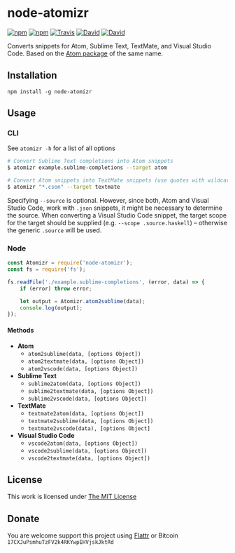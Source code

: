 # node-atomizr

[![npm](https://img.shields.io/npm/l/node-atomizr.svg?style=flat-square)](https://www.npmjs.org/package/node-atomizr)
[![npm](https://img.shields.io/npm/v/node-atomizr.svg?style=flat-square)](https://www.npmjs.org/package/node-atomizr)
[![Travis](https://img.shields.io/travis/idleberg/node-atomizr.svg?style=flat-square)](https://travis-ci.org/idleberg/node-atomizr)
[![David](https://img.shields.io/david/idleberg/node-atomizr.svg?style=flat-square)](https://david-dm.org/idleberg/node-atomizr)
[![David](https://img.shields.io/david/dev/idleberg/node-atomizr.svg?style=flat-square)](https://david-dm.org/idleberg/node-atomizr?type=dev)

Converts snippets for Atom, Sublime Text, TextMate, and Visual Studio Code. Based on the [Atom package](https://github.com/idleberg/atom-atomizr) of the same name.

## Installation

`npm install -g node-atomizr`

## Usage

### CLI

See `atomizr -h` for a list of all options

```bash
# Convert Sublime Text completions into Atom snippets
$ atomizr example.sublime-completions --target atom

# Convert Atom snippets into TextMate snippets (use quotes with wildcards!)
$ atomizr "*.cson" --target textmate
```

Specifying `--source` is optional. However, since both, Atom and Visual Studio Code, work with `.json` snippets, it might be necessary to determine the source. When converting a Visual Studio Code snippet, the target scope for the target should be supplied (e.g. `--scope .source.haskell`) – otherwise the generic `.source` will be used.

### Node

```js
const Atomizr = require('node-atomizr');
const fs = require('fs');

fs.readFile('./example.sublime-completions', (error, data) => {
    if (error) throw error;

    let output = Atomizr.atom2sublime(data);
    console.log(output);
});
```

#### Methods

* **Atom**
    * `atom2sublime(data, [options Object])`
    * `atom2textmate(data, [options Object])`
    * `atom2vscode(data, [options Object])`
* **Sublime Text**
    * `sublime2atom(data, [options Object])`
    * `sublime2textmate(data, [options Object])`
    * `sublime2vscode(data, [options Object])`
* **TextMate**
    * `textmate2atom(data, [options Object])`
    * `textmate2sublime(data, [options Object])`
    * `textmate2vscode(data), [options Object]`
* **Visual Studio Code**
    * `vscode2atom(data, [options Object])`
    * `vscode2sublime(data, [options Object])`
    * `vscode2textmate(data, [options Object])`

## License

This work is licensed under [The MIT License](https://opensource.org/licenses/MIT)

## Donate

You are welcome support this project using [Flattr](https://flattr.com/submit/auto?user_id=idleberg&url=https://github.com/idleberg/node-atomizr) or Bitcoin `17CXJuPsmhuTzFV2k4RKYwpEHVjskJktRd`